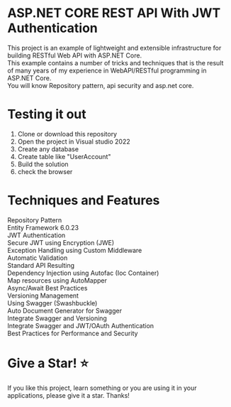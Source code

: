 # ASP.NET CORE REST API With JWT Authentication
This project is an example of lightweight and extensible infrastructure for building RESTful Web API with ASP.NET Core.<br/>
This example contains a number of tricks and techniques that is the result of many years of my experience in WebAPI/RESTful programming in ASP.NET Core.<br/>
You will know Repository pattern, api security  and asp.net core.<br/>

# Testing it out
1. Clone or download this repository
2. Open the project in Visual studio 2022 
3. Create any database
4. Create table like "UserAccount"
5. Build the solution
6. check the browser

# Techniques and Features
Repository Pattern<br/>
Entity Framework 6.0.23<br/>
JWT Authentication<br/>
Secure JWT using Encryption (JWE) <br/>
Exception Handling using Custom Middleware <br/>
Automatic Validation <br/>
Standard API Resulting <br/>
Dependency Injection using Autofac (Ioc Container) <br/>
Map resources using AutoMapper <br/>
Async/Await Best Practices <br/>
Versioning Management <br/>
Using Swagger (Swashbuckle) <br/>
Auto Document Generator for Swagger <br/>
Integrate Swagger and Versioning <br/>
Integrate Swagger and JWT/OAuth Authentication <br/> 
Best Practices for Performance and Security <br/>

# Give a Star! ⭐️
If you like this project, learn something or you are using it in your applications, please give it a star. Thanks!


